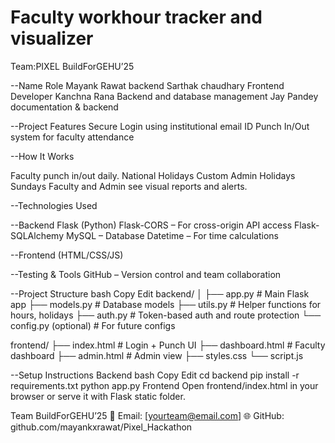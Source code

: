 # Faculty workhour tracker and visualizer
 Team:PIXEL 
 BuildForGEHU’25

--Name	Role
Mayank Rawat	 backend
Sarthak chaudhary	Frontend Developer
Kanchna Rana	Backend and database management
Jay Pandey documentation & backend


 --Project Features
 Secure Login using institutional email ID
 Punch In/Out system for faculty attendance


 --How It Works
 
Faculty punch in/out daily.
National Holidays
Custom Admin Holidays
Sundays
Faculty and Admin see visual reports and alerts.

--Technologies Used

--Backend
Flask (Python)
Flask-CORS – For cross-origin API access
Flask-SQLAlchemy
MySQL – Database
Datetime – For time calculations

--Frontend (HTML/CSS/JS)


--Testing & Tools
GitHub – Version control and team collaboration

--Project Structure
bash
Copy
Edit
backend/
│
├── app.py              # Main Flask app
├── models.py           # Database models
├── utils.py            # Helper functions for hours, holidays
├── auth.py             # Token-based auth and route protection
└── config.py (optional) # For future configs

frontend/
├── index.html          # Login + Punch UI
├── dashboard.html      # Faculty dashboard
├── admin.html          # Admin view
├── styles.css
└── script.js


--Setup Instructions
Backend
bash
Copy
Edit
cd backend
pip install -r requirements.txt
python app.py
Frontend
Open frontend/index.html in your browser or serve it with Flask static folder.



Team BuildForGEHU’25
📧 Email: [yourteam@email.com]
🌐 GitHub: github.com/mayankxrawat/Pixel_Hackathon

